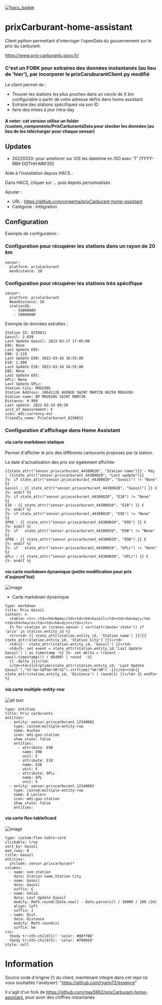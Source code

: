 [![hacs_badge](https://img.shields.io/badge/HACS-Default-orange.svg)](https://github.com/custom-components/hacs)
# prixCarburant-home-assistant
Client python permettant d'interroger l'openData du gouvernement sur le prix du carburant.

https://www.prix-carburants.gouv.fr/

<h3> C'est un FORK pour extraires des données instantanés (au lieu de 'hier'), par incorporer le prixCaruburantClient.py modifié </h3>

Le client permet de :
 - Trouver les stations les plus proches dans un cercle de X km configurable a partir de votre adresse defini dans home assistant
 - Extraire des stations spécifiques via son ID
 - faire des mises à jour intra-day

<h4> A noter: cet version utilise un folder /custom_components/PrixCarburantsData pour stocker les données (au lieu de les télécharger pour chaque sensor) </h4>

## Updates
- 20220320: pour ameliorer sur iOS les datetime en ISO avec 'T' (YYYY-MM-DDTHH:MM:SS)


Aide à l'installation depuis HACS :

Dans HACS, cliquer sur ... puis depots personnalisés

Ajouter :

- URL : https://github.com/vingerha/prixCarburant-home-assistant
- Catégorie : Intégration

## Configuration
Exemple de configuration :

### Configuration pour récupérer les stations dans un rayon de 20 km
```
sensor:
  platform: prixCarburant
  maxDistance: 20
```

### Configuration pour récupérer les stations très spécifique   
```
sensor:
  platform: prixCarburant
  #maxDistance: 20
  stationID:
    - 59000009
    - 59000080
```


Exemple de données extraites :
```
Station ID: 6250011
Gasoil: 2.039
Last Update Gasoil: 2022-03-17 17:05:00
E95: None
Last Update E95: 
E98: 2.119
Last Update E98: 2022-03-16 16:55:00
E10: 1.999
Last Update E10: 2022-03-16 16:55:00
E85: None
Last Update E85: 
GPLc: None
Last Update GPLc: 
Station City: MOUGINS
Station Address: 10641126 AVENUE SAINT MARTIN 06250 MOUGINS
Station name: BP MOUGINS SAINT MARTIN
Distance: 9.999
Last update: 2022-03-19 09:28
unit_of_measurement: €
icon: mdi:currency-eur
friendly_name: PrixCarburant_6250011
```
### Configuration d'affichage dans Home Assistant

#### via carte markdown statique

Permet d'afficher le prix des différents carburants proposés par la station.

La date d'actualisation des prix est également affichée
```
{{state_attr("sensor.prixcarburant_44300020", "Station name")}} - Maj : {{state_attr("sensor.prixcarburant_44300020", "Last update")}}
{%- if state_attr("sensor.prixcarburant_44300020", "Gasoil") != "None"  %}
Gasoil : {{ state_attr("sensor.prixcarburant_44300020", "Gasoil") }} €
{%- endif %}
{%- if state_attr("sensor.prixcarburant_44300020", "E10") != "None"  %}
E10 : {{ state_attr("sensor.prixcarburant_44300020", "E10") }} €
{%- endif %}
{%- if state_attr("sensor.prixcarburant_44300020", "E95") != "None"  %}
SP95 : {{ state_attr("sensor.prixcarburant_44300020", "E95") }} €
{%- endif %}
{%- if   state_attr("sensor.prixcarburant_44300020", "E98") != "None"  %}
SP98 : {{ state_attr("sensor.prixcarburant_44300020", "E98") }} €
{%- endif %}
{%- if   state_attr("sensor.prixcarburant_44300020", "GPLc") != "None"  %}
GPLc : {{ state_attr("sensor.prixcarburant_44300020", "GPLc") }} €
{%- endif %}
```

#### via carte markdown dynamique (petite modification pour prix d'aujourd'hui)

![image](https://user-images.githubusercontent.com/44190435/159115045-7e02a1ad-6396-4f1f-b453-8ac1715c7578.png)

* Carte markdown dynamique
```
type: markdown
title: Prix Gasoil
content: >-
  <table> <tr> <td><h4>Name</td><td><h4>Gasoil</td><td><h4>maj</td><td><h4>heure</td><td><h4>dist</td></tr> 
  {% for station in (states.sensor | sort(attribute='state')) if 'prix' in station.entity_id %} 
  <tr><td> {{ state_attr(station.entity_id, 'Station name') }}({{ state_attr(station.entity_id, 'Station City') }})</td>
  <td>{{-  state_attr(station.entity_id, 'Gasoil') }}</td>
  <td>{%- set event = state_attr(station.entity_id,'Last Update Gasoil') | as_timestamp -%} {%- set delta = ((event - now().timestamp()) / 86400) | round  -%}
  {{ -delta }}j</td>
  </td><td>{{strptime(state_attr(station.entity_id, 'Last Update Gasoil'),"%Y-%m-%dT%H:%M:%S").strftime("%H:%M") -}}</td><td>{{ state_attr(station.entity_id, 'Distance') | round(1) }}</td> {% endfor %}
```

#### via carte multiple-entity-row

![alt text](https://forum.hacf.fr/uploads/default/original/2X/5/5bcb6d091aa764431ddb271c3087c7544013c599.png)

```
type: entities
title: Prix carburants
entities:
  - entity: sensor.prixcarburant_12340001
    type: custom:multiple-entity-row
    name: Auchan
    icon: mdi:gas-station
    show_state: false
    entities:
      - attribute: E98
        name: E98
        unit: €
      - attribute: E10
        name: E10
        unit: €
      - attribute: GPLc
        name: GPL
        unit: €
  - entity: sensor.prixcarburant_12340003
    type: custom:multiple-entity-row
    name: E.Leclerc
    icon: mdi:gas-station
    show_state: false
    entities:
```
#### via carte flex-table0card
![image](https://user-images.githubusercontent.com/44190435/159131530-d8089e78-bd5c-45a8-9b0b-9c32b1ae32a2.png)


```
type: custom:flex-table-card
clickable: true
sort_by: Gasoil
max_rows: 8
title: Gasoil
entities:
  include: sensor.prixcarburant*
columns:
  - name: nom station
    data: Station name,Station City
  - name: Gasoil
    data: Gasoil
    suffix: €
  - name: Valid.
    data: Last Update Gasoil
    modify: Math.round((Date.now() - Date.parse(x)) / 36000 / 100 /24)
    align: left
    suffix: J
  - name: Dist.
    data: Distance
    modify: Math.round(x)
    suffix: km
css:
  tbody tr:nth-child(1): 'color: #00ff00'
  tbody tr:nth-child(5): 'color: #f00020'
style: null
```

# Information

Source code d'origine (!) du client, maintenant intégré dans cet repo (si vous souhaitez l'analyser): "https://github.com/ryann72/essence"

Il s'agit d'un fork de https://github.com/max5962/prixCarburant-home-assistant, pour avoir des chiffres instantanés
